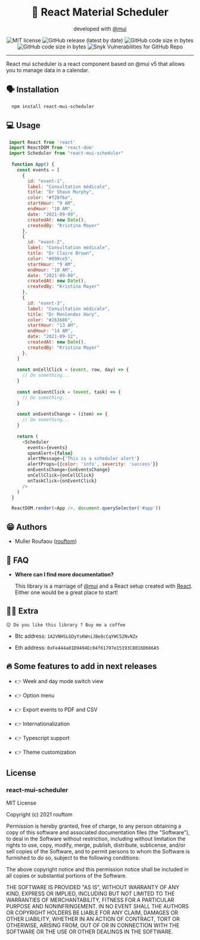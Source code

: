 



<h1 align="center">📅 React Material Scheduler</h1>
<p align="center">developed with <a target="_blank" href="https://mui.com">@mui</a> </p>

<p align="center">
  <img alt="MIT license" src="https://img.shields.io/badge/license-MIT-blue.svg">
  <img alt="GitHub release (latest by date)" src="https://img.shields.io/github/v/release/rouftom/react-mui-scheduler">
  <img alt="GitHub code size in bytes" src="https://img.shields.io/github/languages/code-size/rouftom/react-mui-scheduler">
  <img alt="GitHub code size in bytes" src="https://img.shields.io/github/languages/code-size/rouftom/react-mui-scheduler">
  <img alt="Snyk Vulnerabilities for GitHub Repo" src="https://img.shields.io/snyk/vulnerabilities/github/rouftom/react-mui-scheduler">
</p>

---

React mui scheduler is a react component based on @mui v5 that allows you to manage data in a calendar.

## 🗣️ Installation
```nodejs
  npm install react-mui-scheduler
```

## 💻 Usage
```javascript
 import React from 'react'
 import ReactDOM from 'react-dom'
 import Scheduler from "react-mui-scheduler"
 
  function App() {
    const events = [
      {
        id: "event-1",
        label: "Consultation médicale",
        title: "Dr Shaun Murphy",
        color: "#f28f6a",
        startHour: "9 AM",
        endHour: "10 AM",
        date: "2021-09-09",
        createdAt: new Date(),
        createdBy: "Kristina Mayer"
      },
      {
        id: "event-2",
        label: "Consultation médicale",
        title: "Dr Claire Brown",
        color: "#099ce5",
        startHour: "9 AM",
        endHour: "10 AM",
        date: "2021-09-09",
        createdAt: new Date(),
        createdBy: "Kristina Mayer"
      },
      {
        id: "event-3",
        label: "Consultation médicale",
        title: "Dr Menlendez Hary",
        color: "#263686",
        startHour: "13 AM",
        endHour: "14 AM",
        date: "2021-09-12",
        createdAt: new Date(),
        createdBy: "Kristina Mayer"
      },
    ]
    
    const onCellClick = (event, row, day) => {
      // Do something...
    }
    
    const onEventClick = (event, task) => {
      // Do something...
    }
    
    const onEventsChange = (item) => {
      // Do something...
    }
  
    return (
      <Scheduler
        events={events}
        openAlert={false}
        alertMessage={'This is a scheduler alert'}
        alertProps={{color: 'info', severity: 'success'}}
        onEventsChange={onEventsChange}
        onCellClick={onCellClick}
        onTaskClick={onEventClick}
      />
    )
  }

  ReactDOM.render(<App />, document.querySelector('#app'))
```


## 😁 Authors

- Muller Roufaou ([rouftom](http://github.com/rouftom))



## 🤔 FAQ

* __Where can I find more documentation?__

  This library is a marriage of [@mui](http://mui.com/getting-started/usage/) and a React setup created with [React](https://fr.reactjs.org/). Either one would be a great place to start!


## 🙇‍♂️ Extra

    😊 Do you like this library ? Buy me a coffee

* Btc address: `1A2VNHSLGDyYsKWniJBe8cCqYWC52NvNZx`

* Eth address: `0xFe444a01D9494Ec04f61797e15193C8016D666A5`


## 🔥 Some features to add in next releases

- 👉 Week and day mode switch view

- 👉 Option menu 

- 👉 Export events to PDF and CSV

- 👉 Internationalization

- 👉 Typescript support

- 👉 Theme customization


## License

### react-mui-scheduler

MIT License

Copyright (c) 2021 rouftom

Permission is hereby granted, free of charge, to any person obtaining a copy
of this software and associated documentation files (the "Software"), to deal
in the Software without restriction, including without limitation the rights
to use, copy, modify, merge, publish, distribute, sublicense, and/or sell
copies of the Software, and to permit persons to whom the Software is
furnished to do so, subject to the following conditions:

The above copyright notice and this permission notice shall be included in all
copies or substantial portions of the Software.

THE SOFTWARE IS PROVIDED "AS IS", WITHOUT WARRANTY OF ANY KIND, EXPRESS OR
IMPLIED, INCLUDING BUT NOT LIMITED TO THE WARRANTIES OF MERCHANTABILITY,
FITNESS FOR A PARTICULAR PURPOSE AND NONINFRINGEMENT. IN NO EVENT SHALL THE
AUTHORS OR COPYRIGHT HOLDERS BE LIABLE FOR ANY CLAIM, DAMAGES OR OTHER
LIABILITY, WHETHER IN AN ACTION OF CONTRACT, TORT OR OTHERWISE, ARISING FROM,
OUT OF OR IN CONNECTION WITH THE SOFTWARE OR THE USE OR OTHER DEALINGS IN THE
SOFTWARE.
